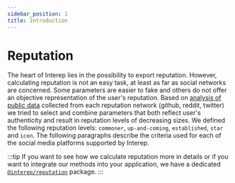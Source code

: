 ```yaml
---
sidebar_position: 1
title: Introduction
---
```


# Reputation

The heart of Interep lies in the possibility to export reputation.
However, calculating reputation is not an easy task, at least as far as social networks are concerned.
Some parameters are easier to fake and others do not offer an objective representation of the user's reputation.
Based on [analysis of public data](https://github.com/interep-project/interep-groups-eda) collected from each reputation network (github, reddit, twitter) we tried to select and combine parameters that both reflect user's authenticity and result in reputation levels of decreasing sizes.
We defined the following reputation levels: `commoner`, `up-and-coming`, `established`, `star` and `icon`.
The following paragraphs describe the criteria used for each of the social media platforms supported by Interep.

:::tip
If you want to see how we calculate reputation more in details or if you want to integrate our methods into your application, we have a dedicated [`@interep/reputation`](https://github.com/interep-project/interep.js/tree/main/packages/reputation) package.
:::
